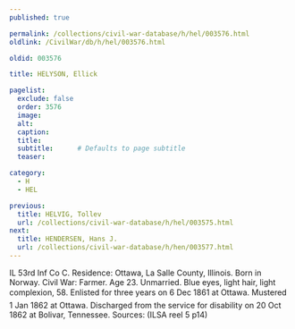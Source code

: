 ```yaml
---
published: true

permalink: /collections/civil-war-database/h/hel/003576.html
oldlink: /CivilWar/db/h/hel/003576.html

oldid: 003576

title: HELYSON, Ellick

pagelist:
  exclude: false
  order: 3576
  image: 
  alt:
  caption:
  title:
  subtitle:      # Defaults to page subtitle
  teaser:

category: 
  - H 
  - HEL

previous:
  title: HELVIG, Tollev
  url: /collections/civil-war-database/h/hel/003575.html  
next:
  title: HENDERSEN, Hans J.
  url: /collections/civil-war-database/h/hen/003577.html   
---
```

IL 53rd Inf Co C. Residence: Ottawa, La Salle County, Illinois. Born in Norway. Civil War: Farmer. Age 23. Unmarried. Blue eyes, light hair, light complexion, 5&#146;8&#148;. Enlisted for three years on 6 Dec 1861 at Ottawa. Mustered 1 Jan 1862 at Ottawa. Discharged from the service for disability on 20 Oct 1862 at Bolivar, Tennessee. Sources: (ILSA reel 5 p14)